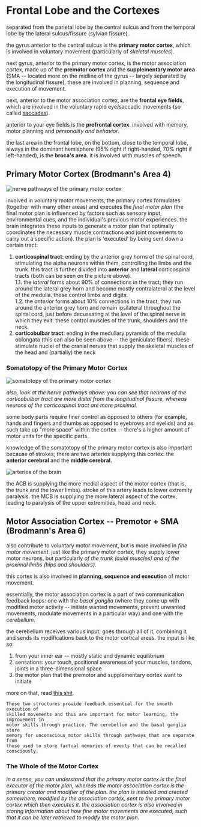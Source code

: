# Frontal Lobe and the Cortexes

separated from the parietal lobe by the central sulcus and from the temporal
lobe by the lateral sulcus/fissure (sylvian fissure).

the gyrus anterior to the central sulcus is the __primary motor cortex__, which
is involved in voluntary movement (particularly of _skeletal muscles_).

next gyrus, anterior to the primary motor cortex, is the motor association
cortex, made up of the __premotor cortex__ and the __supplementary motor area__
(SMA -- located more on the midline of the gyrus -- largely separated by the
longitudinal fissure). these are involved in planning, sequence and execution of
movement.

next, anterior to the motor association cortex, are the __frontal eye fields__,
which are involved in the voluntary rapid eye/saccadic movements
(so called [saccades](https://en.wikipedia.org/wiki/Saccade)).

anterior to your eye fields is the __prefrontal cortex__. involved with memory,
motor planning and _personality and behavior_.

the last area in the frontal lobe, on the bottom, close to the temporal lobe,
always in the dominant hemisphere (95% right if right-handed, 70% right if
left-handed), is the __broca's area__. it is involved with muscles of speech.

## Primary Motor Cortex (Brodmann's Area 4)

![nerve pathways of the primary motor cortex](https://upload.wikimedia.org/wikipedia/commons/6/68/Gray764.png)

involved in voluntary motor movements,
the primary cortex formulates (together with many other areas) and executes the
_final motor plan_ (the final motor plan is influenced by factors such as sensory
input, environmental cues, and the individual's previous motor experiences.
the brain integrates these inputs to generate a motor plan that optimally
coordinates the necessary muscle contractions and joint movements to carry out a
specific action). the plan is 'executed' by being sent down a certain tract:

1. __corticospinal tract__: ending by the anterior grey horns of the spinal cord,
stimulating the alpha neurons within them, controlling the limbs and the trunk.
this tract is further divided into __anterior__ and __lateral__ corticospinal
tracts (both can be seen on the picture above).  
1.1. the _lateral_ forms about 90% of connections in the tract; they run around
the lateral grey horn and become mostly contralateral at the level of the medulla.
these control limbs and digits.  
1.2. the _anterior_ forms about 10% connections in the tract; they run around the
anterior grey horn and remain ipsilateral throughout the spinal cord, just before
decussating at the level of the spinal nerve in which they exit. these control
muscles of the trunk, shoulders and the neck.
2. __corticobulbar tract__: ending in the medullary pyramids of the medulla
oblongata (this can also be seen above -- the geniculate fibers). these
stimulate nuclei of the cranial nerves that supply the skeletal muscles of the
head and (partially) the neck

### Somatotopy of the Primary Motor Cortex

![somatotopy of the primary motor cortex](https://upload.wikimedia.org/wikipedia/commons/e/ec/Figure_35_03_04.jpg)

_also, look at the nerve pathways above: you can see that neurons of the 
corticobulbar tract are more distal from the longitudinal fissure, whereas
neurons of the corticospinal tract are more proximal._

some body parts require finer control as opposed to others (for example,
hands and fingers and thumbs as opposed to eyebrows and eyelids) and as such
take up "more space" within the cortex -- there's a higher amount of motor units
for the specific parts.

knowledge of the somatotopy of the primary motor cortex is also important because
of strokes; there are two arteries supplying this cortex:
the __anterior cerebral__ and the __middle cerebral__.

![arteries of the brain](https://upload.wikimedia.org/wikipedia/commons/thumb/8/80/Sobo_1909_3_548.png/1024px-Sobo_1909_3_548.png)

the ACB is supplying the more medial aspect of the motor cortex (that is, the
trunk and the lower limbs). stroke of this artery leads to lower extremity
paralysis. the MCB is supplying the more lateral aspect of the cortex,
leading to paralysis of the upper extremities, head and neck.

## Motor Association Cortex -- Premotor + SMA (Brodmann's Area 6)

also contribute to voluntary motor movement, but is more involved in
_fine motor movement_. just like the primary motor cortex, they supply lower
motor neurons, but particularly _of the trunk (axial muscles) and of the
proximal limbs (hips and shoulders)_.

this cortex is also involved in __planning, sequence and execution__ of motor
movement.

essentially, the motor association cortex is a part of two communication feedback
loops: one with the _basal ganglia_ (where they come up with modified motor
activity -- initiate wanted movements, prevent unwanted movements, modulate
movements in a particular way) and one with the _cerebellum_.

the cerebellum receives various input, goes through all of it, combining it and
sends its modifications back to the motor cortical areas. the input is like so:
1. from your inner ear -- mostly static and dynamic equilibrium
2. sensations: your touch, positional awareness of your muscles, tendons, joints
   in a three-dimensional space
3. the motor plan that the premotor and supplementary cortex want to initiate

more on that, read [this shit](https://neupsykey.com/cognitive-functions-of-the-premotor-systems/).
```
These two structures provide feedback essential for the smooth execution of
skilled movements and thus are important for motor learning, the improvement in
motor skills through practice. The cerebellum and the basal ganglia store
memory for unconscious motor skills through pathways that are separate from
those used to store factual memories of events that can be recalled consciously.
```

### The Whole of the Motor Cortex

_in a sense, you can understand that the primary motor cortex is the final
executor of the motor plan, whereas the motor association cortex is the 
primary creator and modifier of the plan. the plan is initiated and created
somewhere, modified by the association cortex, sent to the primary motor cortex
which then executes it. the association cortex is also involved in storing
information about how fine motor movements are executed, such that it can be
later retrieved to modify the motor plan._
